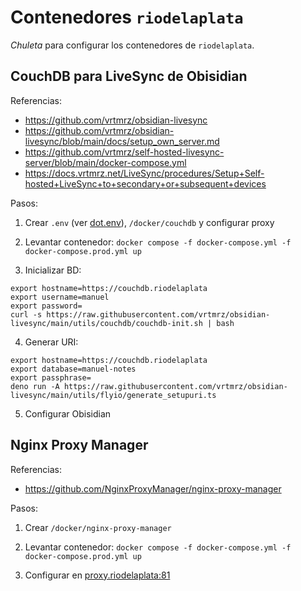 # Contenedores `riodelaplata`

_Chuleta_ para configurar los contenedores de `riodelaplata`.

## CouchDB para LiveSync de Obisidian

Referencias:

- https://github.com/vrtmrz/obsidian-livesync
- https://github.com/vrtmrz/obsidian-livesync/blob/main/docs/setup_own_server.md
- https://github.com/vrtmrz/self-hosted-livesync-server/blob/main/docker-compose.yml
- https://docs.vrtmrz.net/LiveSync/procedures/Setup+Self-hosted+LiveSync+to+secondary+or+subsequent+devices

Pasos:

1. Crear `.env` (ver [dot.env](dot.env)), `/docker/couchdb` y configurar proxy

2. Levantar contenedor: `docker compose -f docker-compose.yml -f docker-compose.prod.yml up`

3. Inicializar BD:

```
export hostname=https://couchdb.riodelaplata
export username=manuel
export password=
curl -s https://raw.githubusercontent.com/vrtmrz/obsidian-livesync/main/utils/couchdb/couchdb-init.sh | bash
```

4. Generar URI:

```
export hostname=https://couchdb.riodelaplata
export database=manuel-notes
export passphrase=
deno run -A https://raw.githubusercontent.com/vrtmrz/obsidian-livesync/main/utils/flyio/generate_setupuri.ts
```

5. Configurar Obisidian

## Nginx Proxy Manager

Referencias:

- https://github.com/NginxProxyManager/nginx-proxy-manager

Pasos:

1. Crear `/docker/nginx-proxy-manager`

2. Levantar contenedor: `docker compose -f docker-compose.yml -f docker-compose.prod.yml up`

3. Configurar en [proxy.riodelaplata:81](http://proxy.riodelaplata:81)
